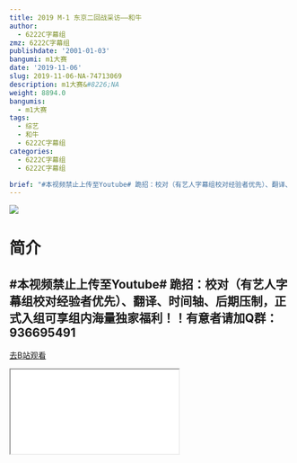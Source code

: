 ```yaml
---
title: 2019 M-1 东京二回战采访——和牛
author:
  - 6222C字幕组
zmz: 6222C字幕组
publishdate: '2001-01-03'
bangumi: m1大赛
date: '2019-11-06'
slug: 2019-11-06-NA-74713069
description: m1大赛&#8226;NA
weight: 8894.0
bangumis:
  - m1大赛
tags:
  - 综艺
  - 和牛
  - 6222C字幕组
categories:
  - 6222C字幕组
  - 6222C字幕组

brief: "#本视频禁止上传至Youtube# 跪招：校对（有艺人字幕组校对经验者优先）、翻译、时间轴、后期压制，正式入组可享组内海量独家福利！！有意者请加Q群：936695491 ----------------------"
---
```

![](https://raw.githubusercontent.com/tcgriffith/owaraisite/master/static/tmpimg/a2f9e726d4db5b20c221a0a352bfd4ffd2facbf9.jpg.480.jpg)
# 简介  
#本视频禁止上传至Youtube#
跪招：校对（有艺人字幕组校对经验者优先）、翻译、时间轴、后期压制，正式入组可享组内海量独家福利！！有意者请加Q群：936695491
----------------------  

[去B站观看](https://www.bilibili.com/video/av74713069/)
<div class ="resp-container"><iframe class="testiframe" src="//player.bilibili.com/player.html?aid=74713069"", scrolling="no", allowfullscreen="true" > </iframe></div> 
